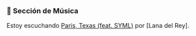 ### 🎵 Sección de Música

Estoy escuchando [Paris, Texas (feat. SYML)](https://open.spotify.com/intl-es/track/0Oqxt6JixieLHbwMfnJGWO?si=a55059db4e0d4d47) por [Lana del Rey].
